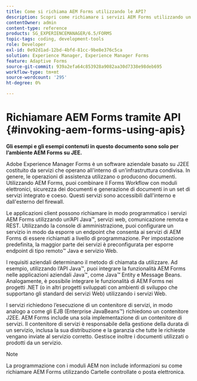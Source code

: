 ```yaml
---
title: Come si richiama AEM Forms utilizzando le API?
description: Scopri come richiamare i servizi AEM Forms utilizzando un’API Java&trade; API, servizi web, comunicazione remota e REST.
contentOwner: admin
content-type: reference
products: SG_EXPERIENCEMANAGER/6.5/FORMS
topic-tags: coding, development-tools
role: Developer
exl-id: 0e92d1ad-12bd-4bfd-81cc-9be8e376c5ca
solution: Experience Manager, Experience Manager Forms
feature: Adaptive Forms
source-git-commit: 939a2efa64c853928a9082aa30d7338e98deb695
workflow-type: tm+mt
source-wordcount: '295'
ht-degree: 0%

---
```


# Richiamare AEM Forms tramite API {#invoking-aem-forms-using-apis}

**Gli esempi e gli esempi contenuti in questo documento sono solo per l’ambiente AEM Forms su JEE.**

Adobe Experience Manager Forms è un software aziendale basato su J2EE costituito da servizi che operano all&#39;interno di un&#39;infrastruttura condivisa. In genere, le operazioni di assistenza utilizzano o producono documenti. Utilizzando AEM Forms, puoi combinare il Forms Workflow con moduli elettronici, sicurezza dei documenti e generazione di documenti in un set di servizi integrato e coeso. Questi servizi sono accessibili dall&#39;interno e dall&#39;esterno del firewall.

Le applicazioni client possono richiamare in modo programmatico i servizi AEM Forms utilizzando un’API Java™, servizi web, comunicazione remota e REST. Utilizzando la console di amministrazione, puoi configurare un servizio in modo da esporre un endpoint che consenta ai servizi di AEM Forms di essere richiamati a livello di programmazione. Per impostazione predefinita, la maggior parte dei servizi è preconfigurata per esporre endpoint di tipo remoto™ Java e servizio Web.

I requisiti aziendali determinano il metodo di chiamata da utilizzare. Ad esempio, utilizzando l’API Java™, puoi integrare la funzionalità AEM Forms nelle applicazioni aziendali Java™, come Java™ Entity e Message Beans. Analogamente, è possibile integrare le funzionalità di AEM Forms nei progetti .NET (o in altri progetti sviluppati con ambienti di sviluppo che supportano gli standard dei servizi Web) utilizzando i servizi Web.

I servizi richiedono l’esecuzione di un contenitore di servizi, in modo analogo a come gli EJB (Enterprise JavaBeans™) richiedono un contenitore J2EE. AEM Forms include una sola implementazione di un contenitore di servizi. Il contenitore di servizi è responsabile della gestione della durata di un servizio, inclusa la sua distribuzione e la garanzia che tutte le richieste vengano inviate al servizio corretto. Gestisce inoltre i documenti utilizzati o prodotti da un servizio.

>[!NOTE]
>
>La programmazione con i moduli AEM non include informazioni su come richiamare AEM Forms utilizzando Cartelle controllate o posta elettronica.
